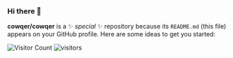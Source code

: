 ### Hi there 👋

**cowqer/cowqer** is a ✨ _special_ ✨ repository because its `README.md` (this file) appears on your GitHub profile.
Here are some ideas to get you started:

![Visitor Count](https://profile-counter.glitch.me/all-smile/count.svg)
![visitors](https://visitor-badge.glitch.me/badge?page_id=page.id&left_color=green&right_color=red)
